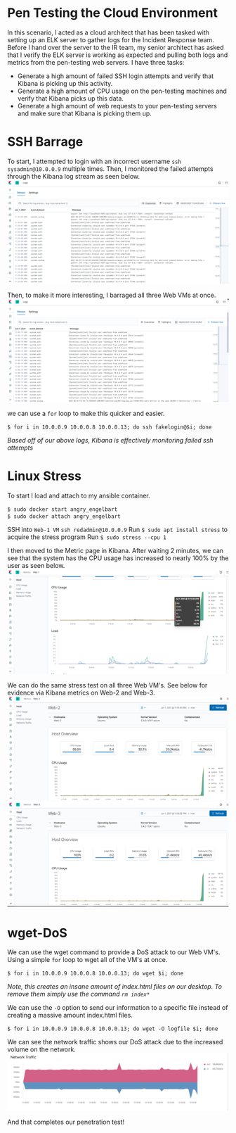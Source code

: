# Pen Testing the Cloud Environment

In this scenario, I acted as a cloud architect that has been tasked with setting up an ELK server to gather logs for the Incident Response team.
Before I hand over the server to the IR team, my senior architect has asked that I verify the ELK server is working as expected and pulling both logs and metrics from the pen-testing web servers.
I have three tasks:
  - Generate a high amount of failed SSH login attempts and verify that Kibana is picking up this activity.
  - Generate a high amount of CPU usage on the pen-testing machines and verify that Kibana picks up this data.
  - Generate a high amount of web requests to your pen-testing servers and make sure that Kibana is picking them up.

# SSH Barrage
To start, I attempted to login with an incorrect username `ssh sysadmin@10.0.0.9` multiple times.  Then, I monitored the failed attempts through the Kibana log stream as seen below.
![SSH_Barrage.png](https://github.com/w0lfboy/Cloud-Security/blob/main/Pen%20Testing%20the%20Cloud%20Environment/SSH-Barrage/SSH%20barrage.png)

Then, to make it more interesting, I barraged all three Web VMs at once.
![SSH_Barrage2.png](https://github.com/w0lfboy/Cloud-Security/blob/main/Pen%20Testing%20the%20Cloud%20Environment/SSH-Barrage/SSH%20barrage2.png)

we can use a `for` loop to make this quicker and easier.
```
$ for i in 10.0.0.9 10.0.0.8 10.0.0.13; do ssh fakelogin@$i; done
```
*Based off of our above logs, Kibana is effectively monitoring failed ssh attempts*

# Linux Stress
To start I load and attach to my ansible container.
``` 
$ sudo docker start angry_engelbart
$ sudo docker attach angry_engelbart
```
SSH into `Web-1 VM` `ssh redadmin@10.0.0.9`
Run `$ sudo apt install stress` to acquire the stress program
Run `$ sudo stress --cpu 1` 

I then moved to the Metric page in Kibana.  After waiting 2 minutes, we can see that the system has the CPU usage has increased to nearly 100% by the user as seen below.
![linux_stress.png](https://github.com/w0lfboy/Cloud-Security/blob/main/Pen%20Testing%20the%20Cloud%20Environment/Linux-Stress/linux%20stress.png)

We can do the same stress test on all three Web VM's.  See below for evidence via Kibana metrics on Web-2 and Web-3.
![linux_stress_web2](https://github.com/w0lfboy/Cloud-Security/blob/main/Pen%20Testing%20the%20Cloud%20Environment/Linux-Stress/linux%20stress%20web2.png)
![linux_stress_web3](https://github.com/w0lfboy/Cloud-Security/blob/main/Pen%20Testing%20the%20Cloud%20Environment/Linux-Stress/linux%20stress%20web3.png)

# wget-DoS
We can use the wget command to provide a DoS attack to our Web VM's.  
Using a simple `for` loop to wget all of the VM's at once.
```
$ for i in 10.0.0.9 10.0.0.8 10.0.0.13; do wget $i; done
```
*Note, this creates an insane amount of index.html files on our desktop.  To remove them simply use the command `rm index*`*

We can use the `-O` option to send our information to a specific file instead of creating a massive amount index.html files.  
```
$ for i in 10.0.0.9 10.0.0.8 10.0.0.13; do wget -O logfile $i; done
```

We can see the network traffic shows our DoS attack due to the increased volume on the network.
![wget_dos](https://github.com/w0lfboy/Cloud-Security/blob/main/Pen%20Testing%20the%20Cloud%20Environment/wget-DoS/wget%20dos.png)

And that completes our penetration test!

